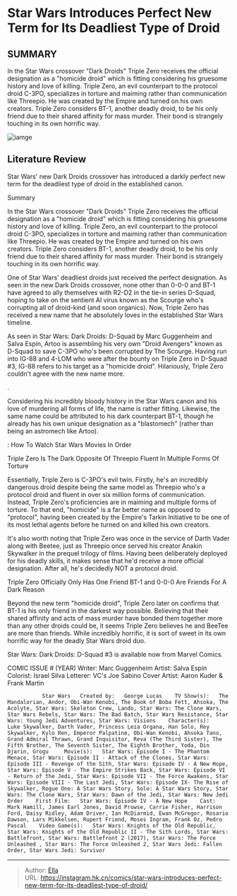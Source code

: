 # Star Wars Introduces Perfect New Term for Its Deadliest Type of Droid


## SUMMARY 



  In the Star Wars crossover &#34;Dark Droids&#34; Triple Zero receives the official designation as a &#34;homicide droid&#34; which is fitting considering his gruesome history and love of killing.   Triple Zero, an evil counterpart to the protocol droid C-3PO, specializes in torture and maiming rather than communication like Threepio. He was created by the Empire and turned on his own creators.   Triple Zero considers BT-1, another deadly droid, to be his only friend due to their shared affinity for mass murder. Their bond is strangely touching in its own horrific way.  

![iamge](https://static1.srcdn.com/wordpress/wp-content/uploads/2022/08/Star-Wars-Evil-R2-D2--C-3PO-Get-Even-Better-With-Genius-Costumes-Featured.jpg)

## Literature Review

Star Wars&#39; new Dark Droids crossover has introduced a darkly perfect new term for the deadliest type of droid in the established canon.





Summary

  In the Star Wars crossover &#34;Dark Droids&#34; Triple Zero receives the official designation as a &#34;homicide droid&#34; which is fitting considering his gruesome history and love of killing.   Triple Zero, an evil counterpart to the protocol droid C-3PO, specializes in torture and maiming rather than communication like Threepio. He was created by the Empire and turned on his own creators.   Triple Zero considers BT-1, another deadly droid, to be his only friend due to their shared affinity for mass murder. Their bond is strangely touching in its own horrific way.  







One of Star Wars&#39; deadliest droids just received the perfect designation. As seen in the new Dark Droids crossover, none other than 0-0-0 and BT-1 have agreed to ally themselves with R2-D2 in the tie-in series D-Squad, hoping to take on the sentient AI virus known as the Scourge who&#39;s corrupting all of droid-kind (and soon organics). Now, Triple Zero has received a new name that he absolutely loves in the established Star Wars timeline.

As seen in Star Wars: Dark Droids: D-Squad by Marc Guggenheim and Salva Espín, Artoo is assembling his very own &#34;Droid Avengers&#34; known as D-Squad to save C-3PO who&#39;s been corrupted by The Scourge. Having run into IG-88 and 4-LOM who were after the bounty on Triple Zero in D-Squad #3, IG-88 refers to his target as a &#34;homicide droid&#34;. Hilariously, Triple Zero couldn&#39;t agree with the new name more.

.

          




Considering his incredibly bloody history in the Star Wars canon and his love of murdering all forms of life, the name is rather fitting. Likewise, the same name could be attributed to his dark counterpart BT-1, though he already has his own unique designation as a &#34;blastomech&#34; (rather than being an astromech like Artoo).

 : How To Watch Star Wars Movies In Order


 Triple Zero Is The Dark Opposite Of Threepio 
Fluent In Multiple Forms Of Torture
          

Essentially, Triple Zero is C-3PO&#39;s evil twin. Firstly, he&#39;s an incredibly dangerous droid despite being the same model as Threepio who&#39;s a protocol droid and fluent in over six million forms of communication. Instead, Triple Zero&#39;s proficiencies are in maiming and multiple forms of torture. To that end, &#34;homicide&#34; is a far better name as opposed to &#34;protocol&#34;, having been created by the Empire&#39;s Tarkin Initiative to be one of its most lethal agents before he turned on and killed his own creators.




It&#39;s also worth noting that Triple Zero was once in the service of Darth Vader along with Beetee, just as Threepio once served his creator Anakin Skywalker in the prequel trilogy of films. Having been deliberately deployed for his deadly skills, it makes sense that he&#39;d receive a more official designation. After all, he&#39;s decidedly NOT a protocol droid.



 Triple Zero Officially Only Has One Friend 
BT-1 and 0-0-0 Are Friends For A Dark Reason
          

Beyond the new term &#34;homicide droid&#34;, Triple Zero later on confirms that BT-1 is his only friend in the darkest way possible. Believing that their shared affinity and acts of mass murder have bonded them together more than any other droids could be, it seems Triple Zero believes he and BeeTee are more than friends. While incredibly horrific, it is sort of sweet in its own horrific way for the deadly Star Wars droid duo.




Star Wars: Dark Droids: D-Squad #3 is available now from Marvel Comics.

 COMIC ISSUE # (YEAR)                  Writer: Marc Guggenheim   Artist: Salva Espín   Colorist: Israel Silva   Letterer: VC&#39;s Joe Sabino   Cover Artist: Aaron Kuder &amp; Frank Martin      



               Star Wars   Created by:   George Lucas    TV Show(s):   The Mandalorian, Andor, Obi-Wan Kenobi, The Book of Boba Fett, Ahsoka, The Acolyte, Star Wars: Skeleton Crew, Lando, Star Wars: The Clone Wars, Star Wars Rebels, Star Wars: The Bad Batch, Star Wars Resistance, Star Wars: Young Jedi Adventures, Star Wars: Visions    Character(s):   Luke Skywalker, Darth Vader, Princess Leia Organa, Han Solo, Rey Skywalker, Kylo Ren, Emperor Palpatine, Obi-Wan Kenobi, Ahsoka Tano, Grand Admiral Thrawn, Grand Inquisitor, Reva (The Third Sister), The Fifth Brother, The Seventh Sister, The Eighth Brother, Yoda, Din Djarin, Grogu     Movie(s):   Star Wars: Episode I - The Phantom Menace, Star Wars: Episode II - Attack of the Clones, Star Wars: Episode III - Revenge of the Sith, Star Wars: Episode IV - A New Hope, Star Wars: Episode V - The Empire Strikes Back, Star Wars: Episode VI - Return of the Jedi, Star Wars: Episode VII - The Force Awakens, Star Wars: Episode VIII - The Last Jedi, Star Wars: Episode IX- The Rise of Skywalker, Rogue One: A Star Wars Story, Solo: A Star Wars Story, Star Wars: The Clone Wars, Star Wars: Dawn of the Jedi, Star Wars: New Jedi Order    First Film:   Star Wars: Episode IV - A New Hope    Cast:   Mark Hamill, James Earl Jones, David Prowse, Carrie Fisher, Harrison Ford, Daisy Ridley, Adam Driver, Ian McDiarmid, Ewan McGregor, Rosario Dawson, Lars Mikkelsen, Rupert Friend, Moses Ingram, Frank Oz, Pedro Pascal    Video Game(s):   Star Wars: Knights of the Old Republic, Star Wars: Knights of the Old Republic II - The Sith Lords, Star Wars: Battlefront, Star Wars: Battlefront 2 (2017), Star Wars: The Force Unleashed , Star Wars: The Force Unleashed 2, Star Wars Jedi: Fallen Order, Star Wars Jedi: Survivor      

---

> Author: [Ella](https://instagram.hk.cn/)  
> URL: https://instagram.hk.cn/comics/star-wars-introduces-perfect-new-term-for-its-deadliest-type-of-droid/  

